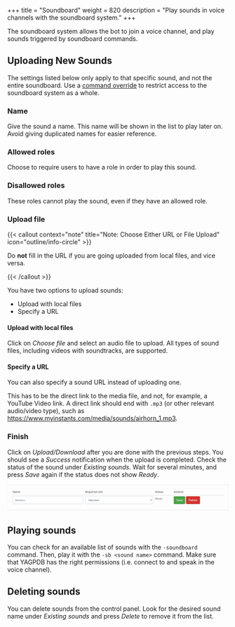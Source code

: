 +++
title = "Soundboard"
weight = 820
description = "Play sounds in voice channels with the soundboard system."
+++

The soundboard system allows the bot to join a voice channel, and play sounds triggered by soundboard commands.

## Uploading New Sounds

The settings listed below only apply to that specific sound, and not the entire soundboard. Use a [command
override](/docs/core/command-settings) to restrict access to the soundboard system as a whole.

### Name

Give the sound a name. This name will be shown in the list to play later on. Avoid giving duplicated names for easier
reference.

### Allowed roles

Choose to require users to have a role in order to play this sound.

### Disallowed roles

These roles cannot play the sound, even if they have an allowed role.

### Upload file

{{< callout context="note" title="Note: Choose Either URL or File Upload" icon="outline/info-circle" >}}

Do **not** fill in the URL if you are going uploaded from local files, and vice versa.

{{< /callout >}}

You have two options to upload sounds:

- Upload with local files
- Specify a URL

#### Upload with local files

Click on _Choose file_ and select an audio file to upload. All types of sound files, including videos with soundtracks,
are supported.

#### Specify a URL

You can also specify a sound URL instead of uploading one.

This has to be the direct link to the media file, and not, for example, a YouTube Video link. A direct link should end
with `.mp3` (or other relevant audio/video type), such as <https://www.myinstants.com/media/sounds/airhorn_1.mp3>.

### Finish

Click on _Upload/Download_ after you are done with the previous steps. You should see a _Success_ notification when the
upload is completed. Check the status of the sound under _Existing sounds_. Wait for several minutes, and press
_Save_ again if the status does not show _Ready_.

![An example of a successfully uploaded sound](example_soundboard.png)

## Playing sounds

You can check for an available list of sounds with the `-soundboard` command. Then, play it with the `-sb <sound name>`
command. Make sure that YAGPDB has the right permissions (i.e. connect to and speak in the voice channel).

## Deleting sounds

You can delete sounds from the control panel. Look for the desired sound name under _Existing sounds_ and press _Delete_
to remove it from the list.
